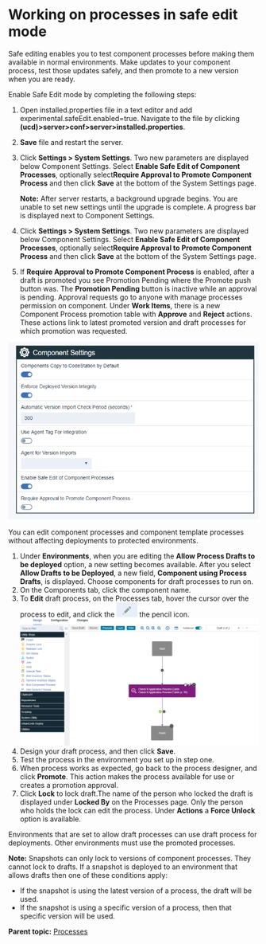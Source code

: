 # Working on processes in safe edit mode

Safe editing enables you to test component processes before making them available in normal environments. Make updates to your component process, test those updates safely, and then promote to a new version when you are ready.

Enable Safe Edit mode by completing the following steps:

1.  Open installed.properties file in a text editor and add experimental.safeEdit.enabled=true. Navigate to the file by clicking **\(ucd\)\>server\>conf\>server\>installed.properties**.
2.  **Save** file and restart the server.
3.  Click **Settings \> System Settings**. Two new parameters are displayed below Component Settings. Select **Enable Safe Edit of Component Processes**, optionally select**Require Approval to Promote Component Process** and then click **Save** at the bottom of the System Settings page.

    **Note:** After server restarts, a background upgrade begins. You are unable to set new settings until the upgrade is complete. A progress bar is displayed next to Component Settings.

4.  Click **Settings \> System Settings**. Two new parameters are displayed below Component Settings. Select **Enable Safe Edit of Component Processes**, optionally select**Require Approval to Promote Component Process** and then click **Save** at the bottom of the System Settings page.
5.  If **Require Approval to Promote Component Process** is enabled, after a draft is promoted you see Promotion Pending where the Promote push button was. The **Promotion Pending** button is inactive while an approval is pending. Approval requests go to anyone with manage processes permission on component. Under **Work Items**, there is a new Component Process promotion table with **Approve** and **Reject** actions. These actions link to latest promoted version and draft processes for which promotion was requested.

![Component Settings containing two new parameters.](../images/component_settings_safe_edit.png) 

You can edit component processes and component template processes without affecting deployments to protected environments.

1.  Under **Environments**, when you are editing the **Allow Process Drafts to be deployed** option, a new setting becomes available. After you select **Allow Drafts to be Deployed**, a new field, **Component using Process Drafts**, is displayed. Choose components for draft processes to run on.
2.  On the Components tab, click the component name.
3.   To **Edit** draft process, on the Processes tab, hover the cursor over the process to edit, and click the ![pencilicon,](../images/pencil_icon.jpg) the pencil icon. ![Process Designer with draft process buttons](../images/process_draft_designer.png)
4.  Design your draft process, and then click **Save**.
5.  Test the process in the environment you set up in step one.
6.  When process works as expected, go back to the process designer, and click **Promote**. This action makes the process available for use or creates a promotion approval.
7.  Click **Lock** to lock draft.The name of the person who locked the draft is displayed under **Locked By** on the Processes page. Only the person who holds the lock can edit the process. Under **Actions** a **Force Unlock** option is available.

Environments that are set to allow draft processes can use draft process for deployments. Other environments must use the promoted processes.

**Note:** Snapshots can only lock to versions of component processes. They cannot lock to drafts. If a snapshot is deployed to an environment that allows drafts then one of these conditions apply:

-   If the snapshot is using the latest version of a process, the draft will be used.
-   If the snapshot is using a specific version of a process, then that specific version will be used.

**Parent topic:** [Processes](../topics/comp_workflow.md)

